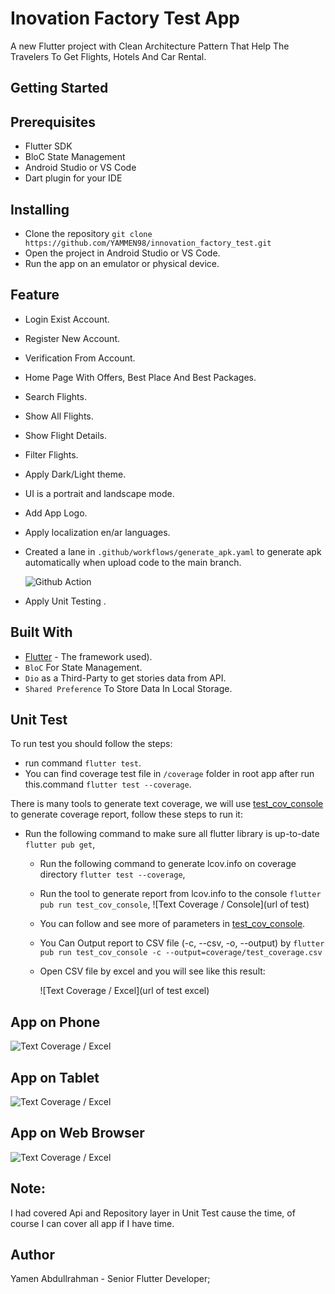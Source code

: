 # Inovation Factory Test App

A new Flutter project with Clean Architecture Pattern That Help The Travelers To Get Flights, Hotels
 And Car Rental.

## Getting Started

## Prerequisites

- Flutter SDK
- BloC State Management
- Android Studio or VS Code
- Dart plugin for your IDE

## Installing

- Clone the repository ```git clone https://github.com/YAMMEN98/innovation_factory_test.git```
- Open the project in Android Studio or VS Code.
- Run the app on an emulator or physical device.

## Feature

- Login Exist Account.
- Register New Account.
- Verification From Account.
- Home Page With Offers, Best Place And Best Packages.
- Search Flights.
- Show All Flights.
- Show Flight Details.
- Filter Flights.
- Apply Dark/Light theme.
- UI is a portrait and landscape mode.
- Add App Logo.
- Apply localization en/ar languages.
- Created a lane in ```.github/workflows/generate_apk.yaml``` to generate apk automatically when upload code to the main branch.

  ![Github Action](lane_url)

- Apply Unit Testing .

## Built With

- [Flutter](https://github.com/vedranMv/dataDashboard/releases) - The framework used).
- ```BloC``` For State Management.
- ```Dio```  as a Third-Party to get stories data from API.
- ```Shared Preference```  To Store Data In Local Storage.

## Unit Test

To run test you should follow the steps:

- run command ```flutter test```.
- You can find coverage test file in ```/coverage``` folder in root app after run this.command ```flutter test --coverage```.

There is many tools to generate text coverage,
we will use [test_cov_console](https://pub.dev/packages/test_cov_console) to generate coverage
report, follow these steps to run it:

- Run the following command to make sure all flutter library is up-to-date ```flutter pub get```,
    - Run the following command to generate lcov.info on coverage
      directory ```flutter test --coverage```,
    - Run the tool to generate report from lcov.info to the
      console ```flutter pub run test_cov_console```,
      ![Text Coverage / Console](url of test)

    - You can follow and see more of parameters
      in [test_cov_console](https://pub.dev/packages/test_cov_console).
    - You Can Output report to CSV file (-c, --csv, -o, --output)
      by ```flutter pub run test_cov_console -c --output=coverage/test_coverage.csv```
    - Open CSV file by excel and you will see like this result:

      ![Text Coverage / Excel](url of test excel)


## App on Phone

![Text Coverage / Excel](phone)

## App on Tablet

![Text Coverage / Excel](tablet)

## App on Web Browser

![Text Coverage / Excel](web)


## Note:

I had covered Api and Repository layer in Unit Test cause the time, of course I can cover all app if I have time.



## Author

Yamen Abdullrahman - Senior Flutter Developer;

